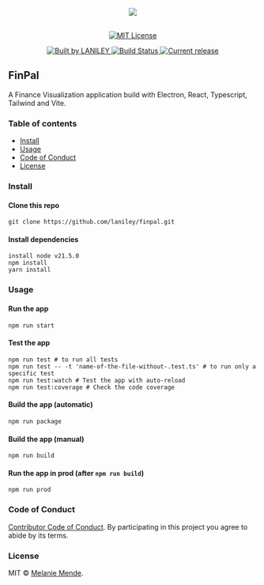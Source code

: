 <p align="center">
  	<img src="https://github.com/laniley/finpal/blob/main/src/assets/images/logo.JPG?raw=true" align="center">
  	<br>
  	<br>
</p>

<p align="center">
  	<a href="http://opensource.org/licenses/MIT">
	  	<img alt="MIT License" src="https://img.shields.io/npm/l/express.svg">
	</a>
</p>

<p align="center">
  	<a href="https://www.linkedin.com/in/melanie-mende/">
  		<img alt="Built by LANILEY" src="https://img.shields.io/badge/built%20by-LANILEY-brightgreen.svg?colorB=d30320">
	</a>
	<a href="https://github.com/laniley/finpal">
  		<img alt="Build Status" src="https://github.com/laniley/finpal/workflows/build/badge.svg">
	</a>
  	<a href="https://github.com/laniley/finpal/releases">
	  	<img alt="Current release" src="https://img.shields.io/github/release/laniley/finpal.svg">
	</a>
</p>

## FinPal

A Finance Visualization application build with Electron, React, Typescript, Tailwind and Vite.

### Table of contents

* [Install](#install)
* [Usage](#usage)
* [Code of Conduct](#code-of-conduct)
* [License](#license)

### Install

#### Clone this repo

```
git clone https://github.com/laniley/finpal.git
```

#### Install dependencies

```
install node v21.5.0
npm install
yarn install
```

### Usage

#### Run the app

```
npm run start
```
#### Test the app

```
npm run test # to run all tests
npm run test -- -t 'name-of-the-file-without-.test.ts' # to run only a specific test
npm run test:watch # Test the app with auto-reload
npm run test:coverage # Check the code coverage
```

#### Build the app (automatic)

```
npm run package
```

#### Build the app (manual)

```
npm run build
```

#### Run the app in prod (after `npm run build`)
```
npm run prod
```

### Code of Conduct

[Contributor Code of Conduct](code-of-conduct.md). By participating in this project you agree to abide by its terms.

### License

MIT © [Melanie Mende](https://www.linkedin.com/in/melanie-mende/).
